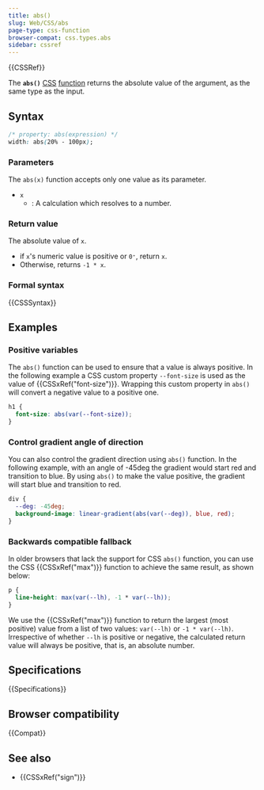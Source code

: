 ```yaml
---
title: abs()
slug: Web/CSS/abs
page-type: css-function
browser-compat: css.types.abs
sidebar: cssref
---
```


{{CSSRef}}

The **`abs()`** [CSS](/en-US/docs/Web/CSS) [function](/en-US/docs/Web/CSS/CSS_Functions) returns the absolute value of the argument, as the same type as the input.

## Syntax

```css
/* property: abs(expression) */
width: abs(20% - 100px);
```

### Parameters

The `abs(x)` function accepts only one value as its parameter.

- `x`
  - : A calculation which resolves to a number.

### Return value

The absolute value of `x`.

- if `x`'s numeric value is positive or `0⁺`, return `x`.
- Otherwise, returns `-1 * x`.

### Formal syntax

{{CSSSyntax}}

## Examples

### Positive variables

The `abs()` function can be used to ensure that a value is always positive. In the following example a CSS custom property `--font-size` is used as the value of {{CSSxRef("font-size")}}. Wrapping this custom property in `abs()` will convert a negative value to a positive one.

```css
h1 {
  font-size: abs(var(--font-size));
}
```

### Control gradient angle of direction

You can also control the gradient direction using `abs()` function. In the following example, with an angle of -45deg the gradient would start red and transition to blue. By using `abs()` to make the value positive, the gradient will start blue and transition to red.

```css
div {
  --deg: -45deg;
  background-image: linear-gradient(abs(var(--deg)), blue, red);
}
```

### Backwards compatible fallback

In older browsers that lack the support for CSS `abs()` function, you can use the CSS {{CSSxRef("max")}} function to achieve the same result, as shown below:

```css
p {
  line-height: max(var(--lh), -1 * var(--lh));
}
```

We use the {{CSSxRef("max")}} function to return the largest (most positive) value from a list of two values: `var(--lh)` or `-1 * var(--lh)`. Irrespective of whether `--lh` is positive or negative, the calculated return value will always be positive, that is, an absolute number.

## Specifications

{{Specifications}}

## Browser compatibility

{{Compat}}

## See also

- {{CSSxRef("sign")}}
